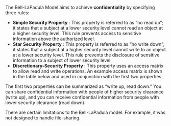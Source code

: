 The Bell-LaPadula Model aims to achieve **confidentiality** by specifying three rules:

- **Simple Security Property** : This property is referred to as “no read up”; it states that a subject at a lower security level cannot read an object at a higher security level. This rule prevents access to sensitive information above the authorized level.
- **Star Security Property** : This property is referred to as “no write down”; it states that a subject at a higher security level cannot write to an object at a lower security level. This rule prevents the disclosure of sensitive information to a subject of lower security level.
- **Discretionary-Security Property** : This property uses an access matrix to allow read and write operations. An example access matrix is shown in the table below and used in conjunction with the first two properties.

The first two properties can be summarized as “write up, read down.” You can share confidential information with people of higher security clearance (write up), and you can receive confidential information from people with lower security clearance (read down).

There are certain limitations to the Bell-LaPadula model. For example, it was not designed to handle file-sharing.
